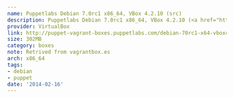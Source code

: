 ```yaml
---
name: Puppetlabs Debian 7.0rc1 x86_64, VBox 4.2.10 (src)
description: Puppetlabs Debian 7.0rc1 x86_64, VBox 4.2.10 (<a href="http://github.com/puppetlabs/puppet-vagrant-boxes">src</a>)
provider: VirtualBox
link: http://puppet-vagrant-boxes.puppetlabs.com/debian-70rc1-x64-vbox4210.box
size: 302MB
category: boxes
note: Retrived from vagrantbox.es
arch: x86_64
tags:
- debian
- puppet
date: '2014-02-16'
---
```


